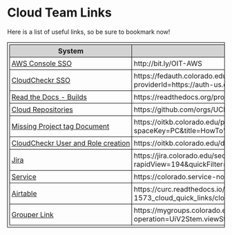 # Cloud Team Links

<html>
<head>
<style>
table, th, td {
  border: 1px solid black;
  border-collapse: collapse;
  padding: 4px;
}
td:nth-child(1) {  
  white-space: nowrap;
}
tr:hover {
  background-color: #D6EEEE;
}
th {
  background-color:LightGray;
}
</style>
</head>
<body>

<p>Here is a list of useful links, so be sure to bookmark now!</p>

<table>
  <tr>
    <th style="white-space: nowrap">System</th>
    <th>URL</th>
  </tr>
  <tr>
    <td><a href="http://bit.ly/OIT-AWS" target="_blank">AWS Console SSO</a></td>
    <td>http://bit.ly/OIT-AWS</td>
  </tr>
  <tr>
    <td><a href="https://fedauth.colorado.edu/idp/profile/SAML2/Unsolicited/SSO?providerId=https://auth-us.cloudcheckr.com/auth" target="_blank">CloudCheckr SSO</a></td>
    <td>https://fedauth.colorado.edu/idp/profile/SAML2/Unsolicited/SSO?providerId=https://auth-us.cloudcheckr.com/auth</td>
  </tr>
   <tr>
    <td><a href="https://readthedocs.org/projects/curc/builds/" target="_blank">Read the Docs - Builds</a></td>
    <td>https://readthedocs.org/projects/curc/builds/</td>
  </tr>
   <tr>
    <td><a href="https://github.com/orgs/UCBoulder/teams/oit-cb/repositories" target="_blank">Cloud Repositories</a></td>
    <td>https://github.com/orgs/UCBoulder/teams/oit-cb/repositories</td>
  </tr>
 </tr>
   <tr>
    <td><a href="https://oitkb.colorado.edu/pages/viewpage.action?spaceKey=PC&title=HowTo%3A+Fix+Missing+Project+Tags
" target="_blank">Missing Project tag Document</a></td>
    <td>https://oitkb.colorado.edu/pages/viewpage.action?spaceKey=PC&title=HowTo%3A+Fix+Missing+Project+Tags
</td>
  </tr>
 <!--<tr>
    <td><a href="" target="_blank">Missing Project tag Document</a></td>
    <td></td>
  </tr>-->
 <tr>
    <td><a href="https://oitkb.colorado.edu/display/PC/CloudCheckr+User+Access" target="_blank">CloudCheckr User and Role creation</a></td>
    <td>https://oitkb.colorado.edu/display/PC/CloudCheckr+User+Access</td>
  </tr>
<tr>
    <td><a href="https://jira.colorado.edu/secure/RapidBoard.jspa?rapidView=194&quickFilter=823" target="_blank">Jira</a></td>
    <td>https://jira.colorado.edu/secure/RapidBoard.jspa?rapidView=194&quickFilter=823</td>
  </tr>
<tr>
    <td><a href="https://colorado.service-now.com/snportal/?id=ucb_login" target="_blank">Service</a></td>
    <td>https://colorado.service-now.com/snportal/?id=ucb_login</td>
  </tr>
<tr>
    <td><a href="https://airtable.com/appkh2oH5WFFmqBQG/tbllKADY4neLp3Ahw/viwFTfay5XbmXgzgB?blocks=hide
" target="_blank">Airtable</a></td>
    <td>https://curc.readthedocs.io/en/iaasce-1573_cloud_quick_links/cloud/aws/cloud-quick-links.html</td>
  </tr>

<tr>
    <td><a href="https://mygroups.colorado.edu/grouper/grouperUi/app/UiV2Main.index?operation=UiV2Stem.viewStem&stemName=Services:Cloud+Broker:AWS" target="_blank">Grouper Link</a></td>
    <td>https://mygroups.colorado.edu/grouper/grouperUi/app/UiV2Main.index?operation=UiV2Stem.viewStem&stemName=Services:Cloud+Broker:AWS</td>
  </tr>

</table>

</body>
</html>
